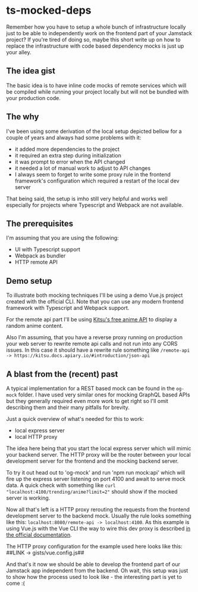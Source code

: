 # ts-mocked-deps

Remember how you have to setup a whole bunch of infrastructure locally just to be able to independently work on the frontend part of your Jamstack project? If you're tired of doing so, maybe this short write up on how to replace the infrastructure with code based dependency mocks is just up your alley.

## The idea gist
The basic idea is to have inline code mocks of remote services which will be compiled while running your project locally but will not be bundled with your production code.

## The why

I've been using some derivation of the local setup depicted bellow for a couple of years and always had some problems with it:
 - it added more dependencies to the project
 - it required an extra step during initialization
 - it was prompt to error when the API changed
 - it needed a lot of manual work to adjust to API changes
 - I always seem to forget to write some proxy rule in the frontend framework's configuration which required a restart of the local dev server

 That being said, the setup is imho still very helpful and works well especially for projects where Typescript and Webpack are not available.


## The prerequisites

I'm assuming that you are using the following:

- UI with Typescript support
- Webpack as bundler
- HTTP remote API

## Demo setup

To illustrate both mocking techniques I'll be using a demo Vue.js project created with the official CLI. Note that you can use any modern frontend framework with Typescript and Webpack support.

For the remote api part I'll be using [Kitsu's free anime API](https://kitsu.docs.apiary.io/#introduction/json-api) to display a random anime content.

Also I'm assuming, that you have a reverse proxy running on production your web server to rewrite remote api calls and not run into any CORS issues. In this case it should have a rewrite rule something like `/remote-api -> https://kitsu.docs.apiary.io/#introduction/json-api`



## A blast from the (recent) past
 A typical implementation for a REST based mock can be found in the `og-mock` folder. I have used very similar ones for mocking GraphQL based APIs but they generally required even more work to get right so I'll omit describing them and their many pitfalls for brevity.

 Just a quick overview of what's needed for this to work:
 - local express server
 - local HTTP proxy

The idea here being that you start the local express server which will mimic your backend server. The HTTP proxy will be the router between your local development server for the frontend and the mocking backend server.

To try it out head out to 'og-mock' and run 'npm run mock:api' which will fire up the express server listening on port 4100 and await to serve mock data. A quick check with something like `curl "localhost:4100/trending/anime?limit=2"` should show if the mocked server is working.

Now all that's left is a HTTP proxy rerouting the requests from the frontend development server to the backend mock. Usually the rule looks something like this: `localhost:8080/remote-api -> localhost:4100`. As this example is using Vue.js with the Vue CLI the way to wire this dev proxy is described [in the official documentation](https://cli.vuejs.org/config/#devserver-proxy).

The HTTP proxy configuration for the example used here looks like this:
##LINK -> gists/vue.config.js## 

And that's it now we should be able to develop the frontend part of our Jamstack app independent from the backend. Oh wait, this setup was just to show how the process used to look like - the interesting part is yet to come :(